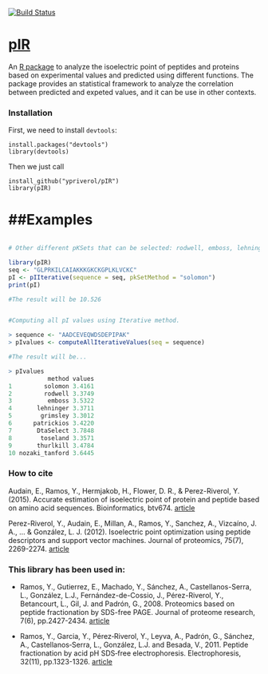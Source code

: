 [![Build Status](https://travis-ci.org/ypriverol/pIR.svg?branch=master)](https://travis-ci.org/ypriverol/pIR)

[pIR](https://github.com/ypriverol/pIR)
======

An [R package](https://github.com/ypriverol/pIR) to analyze the isoelectric point of peptides and proteins based on experimental values and predicted using different functions. The package provides an statistical framework to analyze the correlation between predicted and expeted values, and it can be use in other contexts.

### Installation  

First, we need to install `devtools`:  

    install.packages("devtools")
    library(devtools)
   
Then we just call  

    install_github("ypriverol/pIR")
    library(pIR)

##Examples
=================

```R

# Other different pKSets that can be selected: rodwell, emboss, lehninger, grimsley, patrickios, DtaSelect

library(pIR)
seq <- "GLPRKILCAIAKKKGKCKGPLKLVCKC"
pI <- pIIterative(sequence = seq, pkSetMethod = "solomon")
print(pI)

#The result will be 10.526


#Computing all pI values using Iterative method.

> sequence <- "AADCEVEQWDSDEPIPAK"
> pIvalues <- computeAllIterativeValues(seq = sequence)

#The result will be...

> pIvalues
           method values
1         solomon 3.4161
2         rodwell 3.3749
3          emboss 3.5322
4       lehninger 3.3711
5        grimsley 3.3012
6      patrickios 3.4220
7       DtaSelect 3.7848
8        toseland 3.3571
9       thurlkill 3.4784
10 nozaki_tanford 3.6445

```

### How to cite

Audain, E., Ramos, Y., Hermjakob, H., Flower, D. R., & Perez-Riverol, Y. (2015). Accurate estimation of isoelectric point of protein and peptide based on amino acid sequences. Bioinformatics, btv674. [article](http://bioinformatics.oxfordjournals.org/content/early/2015/12/09/bioinformatics.btv674.full)

Perez-Riverol, Y., Audain, E., Millan, A., Ramos, Y., Sanchez, A., Vizcaíno, J. A., ... & González, L. J. (2012). Isoelectric point optimization using peptide descriptors and support vector machines. Journal of proteomics, 75(7), 2269-2274. [article](https://www.researchgate.net/profile/Vladimir_Besada/publication/221825414_Isoelectric_point_optimization_using_peptide_descriptors_and_support_vector_machines/links/09e41503561f3b0787000000.pdf)

### This library has been used in:

- Ramos, Y., Gutierrez, E., Machado, Y., Sánchez, A., Castellanos-Serra, L., González, L.J., Fernández-de-Cossio, J., Pérez-Riverol, Y., Betancourt, L., Gil, J. and Padrón, G., 2008. Proteomics based on peptide fractionation by SDS-free PAGE. Journal of proteome research, 7(6), pp.2427-2434. [article](https://www.researchgate.net/profile/Vladimir_Besada/publication/5431019_Proteomics_based_on_peptide_fractionation_by_SDS-free_PAGE/links/0912f50355c4ac1a82000000.pdf)

- Ramos, Y., Garcia, Y., Pérez‐Riverol, Y., Leyva, A., Padrón, G., Sánchez, A., Castellanos‐Serra, L., González, L.J. and Besada, V., 2011. Peptide fractionation by acid pH SDS‐free electrophoresis. Electrophoresis, 32(11), pp.1323-1326. [article](https://www.researchgate.net/profile/Yasset_Perez-Riverol/publication/51094357_Peptide_fractionation_by_acid_pH_SDS-free_electrophoresis/links/53dd6e730cf2a76fb667c9f4.pdf)

